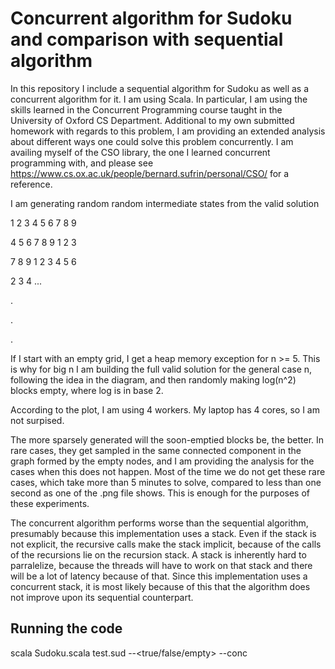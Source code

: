 # Concurrent algorithm for Sudoku and comparison with sequential algorithm

In this repository I include a sequential algorithm for Sudoku as well as a concurrent algorithm for it. I am using Scala. In particular, I am using the skills learned in the Concurrent Programming course taught in the University of Oxford CS Department. Additional to my own submitted homework with regards to this problem, I am providing an extended analysis about different ways one could solve this problem concurrently. I am availing myself of the CSO library, the one I learned concurrent programming with, and please see https://www.cs.ox.ac.uk/people/bernard.sufrin/personal/CSO/ for a reference.

I am generating random random intermediate states from the valid solution

1 2 3 4 5 6 7 8 9

4 5 6 7 8 9 1 2 3

7 8 9 1 2 3 4 5 6 

2 3 4 ...

.

.

.

If I start with an empty grid, I get a heap memory exception for n >= 5. This is why for big n I am building the full valid solution for the general case n, following the idea in the diagram, and then randomly making log(n^2) blocks empty, where log is in base 2. 

According to the plot, I am using 4 workers. My laptop has 4 cores, so I am not surpised. 

The more sparsely generated will the soon-emptied blocks be, the better. In rare cases, they get sampled in the same connected component in the graph formed by the empty nodes, and I am providing the analysis for the cases when this does not happen. Most of the time we do not get these rare cases, which take more than 5 minutes to solve, compared to less than one second as one of the .png file shows. This is enough for the purposes of these experiments.

The concurrent algorithm performs worse than the sequential algorithm, presumably because this implementation uses a stack. Even if the stack is not explicit, the recursive calls make the stack implicit, because of the calls of the recursions lie on the recursion stack. A stack is inherently hard to parralelize, because the threads will have to work on that stack and there will be a lot of latency because of that. Since this implementation uses a concurrent stack, it is most likely  because of this that the algorithm does not improve upon its sequential counterpart. 

## Running the code

scala Sudoku.scala test.sud <sudoku instance size> --<true/false/empty> --conc <number of workers>
